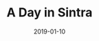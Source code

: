 ---
title: "A Day in Sintra"
date: "2019-01-10"
path: "/blog/a-day-in-sintra"
excerpt: ""
tags: ["Winter","Family Trip","Itinerary","Journal","Day Trip"]
continent: ["Europe"]
country: ["Portugal"]
city: ["Sintra"]
featuredImage: "../../../images/Portugal/Sintra-6.jpg"
---